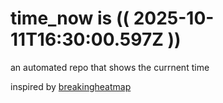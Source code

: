 # time_now is (( 2025-10-11T16:30:00.597Z ))

an automated repo that shows the currnent time

inspired by [breakingheatmap](https://github.com/breakingheatmap/breakingheatmap)